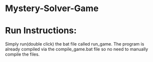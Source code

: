# Mystery-Solver-Game


# Run Instructions:

Simply run(double click) the bat file called run_game. The program is already compiled via the compile_game.bat file so no need to manually compile the files.

